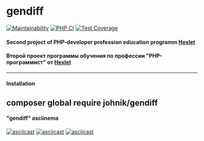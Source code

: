 # gendiff

[![Maintainability](https://api.codeclimate.com/v1/badges/cb49df0283685e07fd0c/maintainability)](https://codeclimate.com/github/cryptobfund/php-project-lvl2/maintainability)
[![PHP CI](https://github.com/cryptobfund/php-project-lvl2/workflows/PHP%20CI/badge.svg)](https://github.com/cryptobfund/php-project-lvl2/actions)
[![Test Coverage](https://api.codeclimate.com/v1/badges/cb49df0283685e07fd0c/test_coverage)](https://codeclimate.com/github/cryptobfund/php-project-lvl2/test_coverage)

#### Second project of PHP-developer profession education programm [Hexlet](https://ru.hexlet.io/)
#### Второй проект программы обучения по профессии "PHP-программист" от [Hexlet](https://ru.hexlet.io/)

---

#### Installation
composer global require johnik/gendiff
---



#### "gendiff" asciinema 
[![asciicast](https://asciinema.org/a/7f7OZTbcMlmSSWhBlLIvbMovM.svg)](https://asciinema.org/a/7f7OZTbcMlmSSWhBlLIvbMovM?speed=2&autoplay=1&size=small&theme=tango)
[![asciicast](https://asciinema.org/a/VDqKfyxytOFE0uUvWIXTs1EYg.svg)](https://asciinema.org/a/VDqKfyxytOFE0uUvWIXTs1EYg?speed=2&autoplay=1&size=small&theme=tango)
[![asciicast](https://asciinema.org/a/sNDG5Pu12rixUFrrdQKN0ayuK.svg)](https://asciinema.org/a/sNDG5Pu12rixUFrrdQKN0ayuK?speed=2&autoplay=1&size=small&theme=tango)